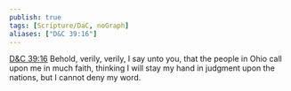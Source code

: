 ```yaml
---
publish: true
tags: [Scripture/DaC, noGraph]
aliases: ["D&C 39:16"]
---
```

[D&C 39:16](https://churchofjesuschrist.org/study/scriptures/dc-testament/dc/39?lang=eng&id=p16#p16) Behold, verily, verily, I say unto you, that the people in Ohio call upon me in much faith, thinking I will stay my hand in judgment upon the nations, but I cannot deny my word.
